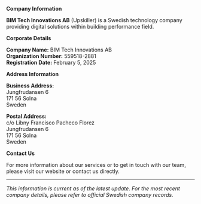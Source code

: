 **Company Information**

**BIM Tech Innovations AB** (Upskiller) is a Swedish technology company providing digital solutions within building performance field.

**Corporate Details**

**Company Name:** BIM Tech Innovations AB  
**Organization Number:** 559518-2881  
**Registration Date:** February 5, 2025

**Address Information**

**Business Address:**  
Jungfrudansen 6  
171 56 Solna  
Sweden

**Postal Address:**  
c/o Libny Francisco Pacheco Florez  
Jungfrudansen 6  
171 56 Solna  
Sweden


**Contact Us**

For more information about our services or to get in touch with our team, please visit our website or contact us directly.

---

*This information is current as of the latest update. For the most recent company details, please refer to official Swedish company records.*